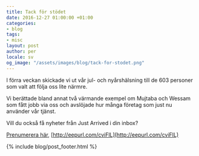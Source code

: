 ```yaml
---
title: Tack för stödet
date: 2016-12-27 01:00:00 +01:00
categories:
- blog
tags:
- misc
layout: post
author: per
locale: sv
og_image: "/assets/images/blog/tack-for-stodet.png"
---
```


I förra veckan skickade vi ut vår jul- och nyårshälsning till de 603 personer som valt att följa oss lite närmre.

Vi berättade bland annat två värmande exempel om Mujtaba och Wessam som fått jobb via oss och avslöjade hur många företag som just nu använder vår tjänst.

Vill du också få nyheter från Just Arrived i din inbox?

[Prenumerera här](http://eepurl.com/cviFlL), [http://eepurl.com/cviFlL](http://eepurl.com/cviFlL)

{% include blog/post_footer.html %}

